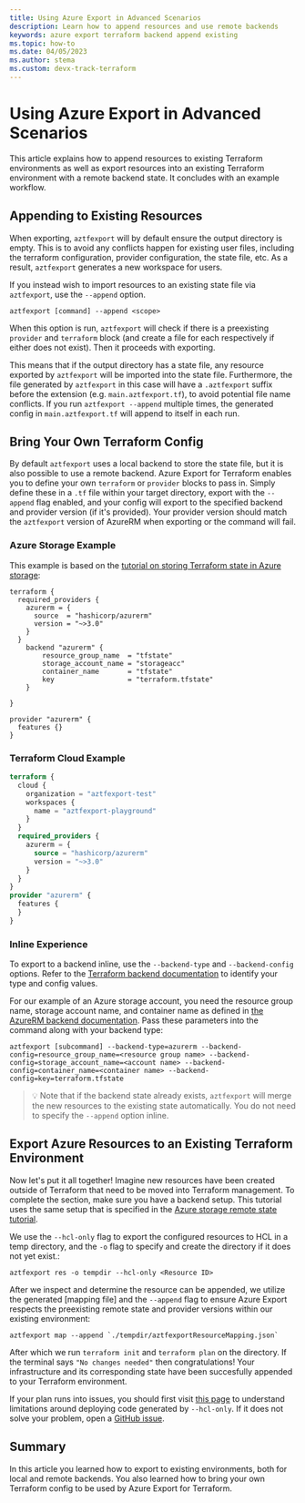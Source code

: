 ```yaml
---
title: Using Azure Export in Advanced Scenarios
description: Learn how to append resources and use remote backends 
keywords: azure export terraform backend append existing
ms.topic: how-to
ms.date: 04/05/2023
ms.author: stema
ms.custom: devx-track-terraform
---
```

# Using Azure Export in Advanced Scenarios
This article explains how to append resources to existing Terraform environments as well as export resources into an existing Terraform environment with a remote backend state. It concludes with an example workflow.

## Appending to Existing Resources
When exporting, `aztfexport` will by default ensure the output directory is empty. This is to avoid any conflicts happen for existing user files, including the terraform configuration, provider configuration, the state file, etc. As a result, `aztfexport` generates a new workspace for users.

If you instead wish to import resources to an existing state file via `aztfexport`, use the `--append` option. 
```console
aztfexport [command] --append <scope>
```
When this option is run, `aztfexport` will check if there is a preexisting `provider` and `terraform` block (and create a file for each respectively if either does not exist). Then it proceeds with exporting.

This means that if the output directory has a state file, any resource exported by `aztfexport` will be imported into the state file. Furthermore, the file generated by `aztfexport` in this case will have a `.aztfexport` suffix before the extension (e.g. `main.aztfexport.tf`), to avoid potential file name conflicts. If you run `aztfexport --append` multiple times, the generated config in `main.aztfexport.tf` will append to itself in each run.
## Bring Your Own Terraform Config
By default `aztfexport` uses a local backend to store the state file, but it is also possible to use a remote backend. Azure Export for Terraform enables you to define your own `terraform` or `provider` blocks to pass in. Simply define these in a `.tf` file within your target directory, export with the `--append` flag enabled, and your config will export to the specified backend and provider version (if it's provided). Your provider version should match the `aztfexport` version of AzureRM when exporting or the command will fail.
### Azure Storage Example
This example is based on the [tutorial on storing Terraform state in Azure storage](store-state-in-azure-storage.md):
```
terraform {
  required_providers {
    azurerm = {
      source  = "hashicorp/azurerm"
      version = "~>3.0"
    }
  }
    backend "azurerm" {
        resource_group_name  = "tfstate"
        storage_account_name = "storageacc"
        container_name       = "tfstate"
        key                  = "terraform.tfstate"
    }

}

provider "azurerm" {
  features {}
}
```

### Terraform Cloud Example
```terraform
terraform {
  cloud {
    organization = "aztfexport-test"
    workspaces {
      name = "aztfexport-playground"
    }
  }
  required_providers {
    azurerm = {
      source = "hashicorp/azurerm"
      version = "~>3.0"
    }
  }
}
provider "azurerm" {
  features {
  }
}
```
### Inline Experience
To export to a backend inline, use the `--backend-type` and `--backend-config` options. Refer to the [Terraform backend documentation](https://www.terraform.io/language/settings/backends) to identify your type and config values.

For our example of an Azure storage account, you need the resource group name, storage account name, and container name as defined in [the AzureRM backend documentation](https://www.terraform.io/language/settings/backends/azurerm#azurerm). Pass these parameters into the command along with your backend type:

```shell
aztfexport [subcommand] --backend-type=azurerm --backend-config=resource_group_name=<resource group name> --backend-config=storage_account_name=<account name> --backend-config=container_name=<container name> --backend-config=key=terraform.tfstate 
```
> 💡 Note that if the backend state already exists, `aztfexport` will merge the new resources to the existing state automatically. You do not need to specify the `--append` option inline.

## Export Azure Resources to an Existing Terraform Environment
Now let's put it all together! Imagine new resources have been created outside of Terraform that need to be moved into Terraform management. To complete the section, make sure you have a backend setup. This tutorial uses the same setup that is specified in the [Azure storage remote state tutorial](store-state-in-azure-storage.md).

We use the `--hcl-only` flag to export the configured resources to HCL in a temp directory, and the `-o` flag to specify and create the directory if it does not yet exist.:
```console
aztfexport res -o tempdir --hcl-only <Resource ID>
```

After we inspect and determine the resource can be appended, we utilize the generated [mapping file] and the `--append` flag to ensure Azure Export respects the preexisting remote state and provider versions within our existing environment:
```console
aztfexport map --append `./tempdir/aztfexportResourceMapping.json`
```
After which we run `terraform init` and `terraform plan` on the directory. If the terminal says `"No changes needed"` then congratulations! Your infrastructure and its corresponding state have been succesfully appended to your Terraform environment.

If your plan runs into issues, you should first visit [this page](aztfexport-how.md/#limitations) to understand limitations around deploying code generated by `--hcl-only`. If it does not solve your problem, open a [GitHub issue](https://github.com/Azure/aztfexport/issues).

## Summary
In this article you learned how to export to existing environments, both for local and remote backends. You also learned how to bring your own Terraform config to be used by Azure Export for Terraform.